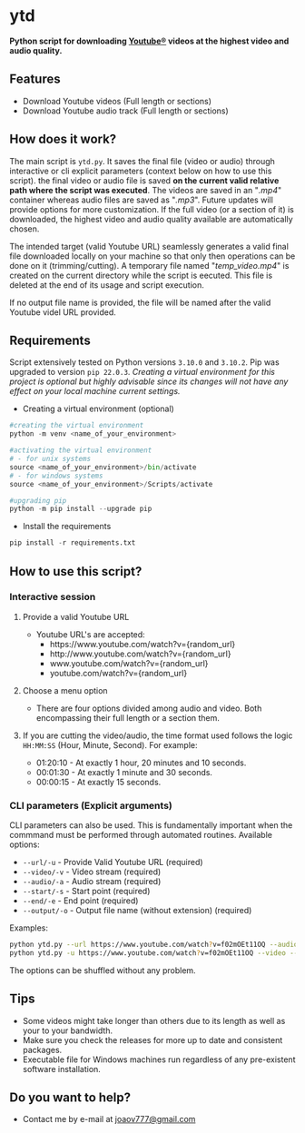 # ytd

**Python script for downloading <u>[Youtube®](https://youtube.com)</u> videos at the highest video and audio quality.** 

## Features

- Download Youtube videos (Full length or sections)
- Download Youtube audio track (Full length or sections)

## How does it work?

The main script is `ytd.py`. It saves the final file (video or audio) through interactive or cli explicit parameters (context below on how to use this script). the final video or audio file is saved **on the current valid relative path where the script was executed**. The videos are saved in an "*.mp4*" container whereas audio files are saved as "*.mp3*". Future updates will provide options for more customization. If the full video (or a section of it) is downloaded, the highest video and audio quality available are automatically chosen.

The intended target (valid Youtube URL) seamlessly generates a valid final file downloaded locally on your machine so that only then operations can be done on it (trimming/cutting). A temporary file named "*temp_video.mp4*" is created on the current directory while the script is eecuted. This file is deleted at the end of its usage and script execution.

If no output file name is provided, the file will be named after the valid Youtube videl URL provided.

## Requirements

Script extensively tested on Python versions `3.10.0` and `3.10.2`. Pip was upgraded to version `pip 22.0.3`. 
*Creating a virtual environment for this project is optional but highly advisable since its changes will not have any effect on your local machine current settings.*

- Creating a virtual environment (optional)

```python
#creating the virtual environment
python -m venv <name_of_your_environment>

#activating the virtual environment
# - for unix systems
source <name_of_your_environment>/bin/activate
# - for windows systems
source <name_of_your_environment>/Scripts/activate

#upgrading pip
python -m pip install --upgrade pip
```

- Install the requirements

```python
pip install -r requirements.txt
```

## How to use this script?
### Interactive session

1. Provide a valid Youtube URL
   - Youtube URL's are accepted: 
     - ht<area>tps://w<area>ww.youtube.com/watch?v={random_url}
     - ht<area>tp://ww<area>w.youtube.com/watch?v={random_url}
     - w<area>ww.youtube.com/watch?v={random_url}
     - youtube.com/watch?v={random_url}
2. Choose a menu option
   - There are four options divided among audio and video. Both encompassing their full length or a section them.

3. If you are cutting the video/audio, the time format used follows the logic `HH:MM:SS` (Hour, Minute, Second). For example:

   - 01:20:10 - At exactly 1 hour, 20 minutes and 10 seconds.
   - 00:01:30 - At exactly 1 minute and 30 seconds.
   - 00:00:15 - At exactly 15 seconds.

### CLI parameters (Explicit arguments)
CLI parameters can also be used. This is fundamentally important when the commmand must be performed through automated routines. Available options:
- `--url/-u` - Provide Valid Youtube URL (required)
- `--video/-v` - Video stream (required)
- `--audio/-a` - Audio stream (required)
- `--start/-s` - Start point (required)
- `--end/-e` - End point (required)
- `--output/-o` - Output file name (without extension) (required)

Examples:
```bash
python ytd.py --url https://www.youtube.com/watch?v=f02mOEt11OQ --audio --start 00:00:10 --end 00:00:40 --output "Final file"
python ytd.py -u https://www.youtube.com/watch?v=f02mOEt11OQ --video --s 00:05:30 --end 00:10:50 -o "Middle Part"
```
The options can be shuffled without any problem. 

## Tips
- Some videos might take longer than others due to its length as well as your to your bandwidth.
- Make sure you check the releases for more up to date and consistent packages. 
- Executable file for Windows machines run regardless of any pre-existent software installation.
## Do you want to help?
- Contact me by e-mail at joaov777@gmail.com
